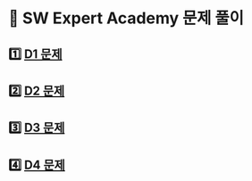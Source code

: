 # 🔑 SW Expert Academy 문제 풀이

## 1️⃣ [D1 문제](./D1/)

## 2️⃣ [D2 문제](./D2/)

## 3️⃣ [D3 문제](./D3/)

## 4️⃣ [D4 문제](./D4/)
